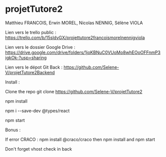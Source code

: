 # projetTutore2

Matthieu FRANCOIS, Erwin MOREL, Nicolas NENNIG, Sélène VIOLA

Lien vers le trello public :
https://trello.com/b/15sldvGX/projettutore2francoismorelnennigviola

Lien vers le dossier Google Drive :
https://drive.google.com/drive/folders/1joKBNuC0VUoMo8whEOoOFFnmP3igkOk-?usp=sharing

Lien vers le dépot Git Back : 
https://github.com/Selene-V/projetTutore2Backend


Install : 

Clone the repo
git clone https://github.com/Selene-V/projetTutore2

npm install

npm i --save-dev @types/react

npm start


Bonus :

If error CRACO : npm install @craco/craco then npm install and npm start

Don't forget vhost check in back 